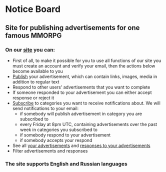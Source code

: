 # Notice Board
## Site for publishing advertisements for one famous MMORPG

### On our [site](http://127.0.0.1:8000/adverts/) you can:
- First of all, to make it possible for you to use all functions of our site you must create an account and verify your email, then the actions below become available to you
- [Publish](http://127.0.0.1:8000/adverts/create) your advertisement, which can contain links, images, media in addition to regular text
- Respond to other users' advertisements that you want to complete
- If someone responded to your advertisement you can either accept response or reject it
- [Subscribe](http://127.0.0.1:8000/subscriptions/) to categories you want to receive notifications about. We will send notifications to your email:
  - if somebody will publish advertisement in category you are subscribed to
  - every Friday at 8pm UTC, containing advertisements over the past week in categories you subscribed to
  - if somebody respond to your advertisement
  - if somebody accepts your respond
- See all [your advertisements](http://127.0.0.1:8000/user_adverts) and [responses to your advertisements](http://127.0.0.1:8000/responses/)
- Filter advertisements and responses

### The site supports English and Russian languages
